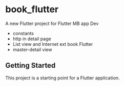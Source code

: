 # book_flutter

A new Flutter project for Flutter MB app Dev
- constants
- http in detail page
- List view and Internet ext book Flutter
- master-detail view

## Getting Started

This project is a starting point for a Flutter application.

